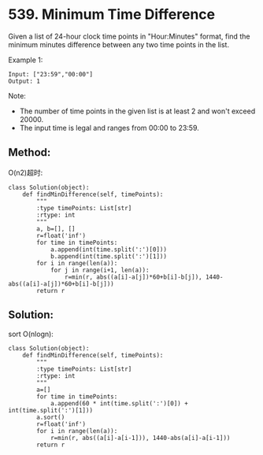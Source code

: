 # 539. Minimum Time Difference

Given a list of 24-hour clock time points in "Hour:Minutes" format, find the minimum minutes difference between any two time points in the list.

Example 1:

    Input: ["23:59","00:00"]
    Output: 1

Note:
- The number of time points in the given list is at least 2 and won't exceed 20000.
- The input time is legal and ranges from 00:00 to 23:59.

## Method:

O(n2)超时:

    class Solution(object):
        def findMinDifference(self, timePoints):
            """
            :type timePoints: List[str]
            :rtype: int
            """
            a, b=[], []
            r=float('inf')
            for time in timePoints:
                a.append(int(time.split(':')[0]))
                b.append(int(time.split(':')[1]))
            for i in range(len(a)):
                for j in range(i+1, len(a)):
                    r=min(r, abs((a[i]-a[j])*60+b[i]-b[j]), 1440-abs((a[i]-a[j])*60+b[i]-b[j]))       
            return r
            
## Solution:

sort O(nlogn):

    class Solution(object):
        def findMinDifference(self, timePoints):
            """
            :type timePoints: List[str]
            :rtype: int
            """
            a=[]
            for time in timePoints:
                a.append(60 * int(time.split(':')[0]) + int(time.split(':')[1]))
            a.sort()
            r=float('inf')
            for i in range(len(a)):
                r=min(r, abs((a[i]-a[i-1])), 1440-abs(a[i]-a[i-1]))
            return r          